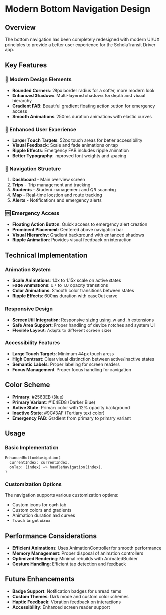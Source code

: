 # Modern Bottom Navigation Design

## Overview
The bottom navigation has been completely redesigned with modern UI/UX principles to provide a better user experience for the ScholaTransit Driver app.

## Key Features

### 🎨 Modern Design Elements
- **Rounded Corners**: 28px border radius for a softer, more modern look
- **Enhanced Shadows**: Multi-layered shadows for depth and visual hierarchy
- **Gradient FAB**: Beautiful gradient floating action button for emergency access
- **Smooth Animations**: 250ms duration animations with elastic curves

### 🚀 Enhanced User Experience
- **Larger Touch Targets**: 52px touch areas for better accessibility
- **Visual Feedback**: Scale and fade animations on tap
- **Ripple Effects**: Emergency FAB includes ripple animation
- **Better Typography**: Improved font weights and spacing

### 🎯 Navigation Structure
1. **Dashboard** - Main overview screen
2. **Trips** - Trip management and tracking
3. **Students** - Student management and QR scanning
4. **Map** - Real-time location and route tracking
5. **Alerts** - Notifications and emergency alerts

### 🆘 Emergency Access
- **Floating Action Button**: Quick access to emergency alert creation
- **Prominent Placement**: Centered above navigation bar
- **Visual Hierarchy**: Gradient background with enhanced shadows
- **Ripple Animation**: Provides visual feedback on interaction

## Technical Implementation

### Animation System
- **Scale Animations**: 1.0x to 1.15x scale on active states
- **Fade Animations**: 0.7 to 1.0 opacity transitions
- **Color Animations**: Smooth color transitions between states
- **Ripple Effects**: 600ms duration with easeOut curve

### Responsive Design
- **ScreenUtil Integration**: Responsive sizing using .w and .h extensions
- **Safe Area Support**: Proper handling of device notches and system UI
- **Flexible Layout**: Adapts to different screen sizes

### Accessibility Features
- **Large Touch Targets**: Minimum 44px touch areas
- **High Contrast**: Clear visual distinction between active/inactive states
- **Semantic Labels**: Proper labeling for screen readers
- **Focus Management**: Proper focus handling for navigation

## Color Scheme
- **Primary**: #2563EB (Blue)
- **Primary Variant**: #1D4ED8 (Darker Blue)
- **Active State**: Primary color with 12% opacity background
- **Inactive State**: #9CA3AF (Tertiary text color)
- **Emergency FAB**: Gradient from primary to primary variant

## Usage

### Basic Implementation
```dart
EnhancedBottomNavigation(
  currentIndex: currentIndex,
  onTap: (index) => handleNavigation(index),
)
```

### Customization Options
The navigation supports various customization options:
- Custom icons for each tab
- Custom colors and gradients
- Animation duration and curves
- Touch target sizes

## Performance Considerations
- **Efficient Animations**: Uses AnimationController for smooth performance
- **Memory Management**: Proper disposal of animation controllers
- **Optimized Rendering**: Minimal rebuilds with AnimatedBuilder
- **Gesture Handling**: Efficient tap detection and feedback

## Future Enhancements
- **Badge Support**: Notification badges for unread items
- **Custom Themes**: Dark mode and custom color schemes
- **Haptic Feedback**: Vibration feedback on interactions
- **Accessibility**: Enhanced screen reader support
